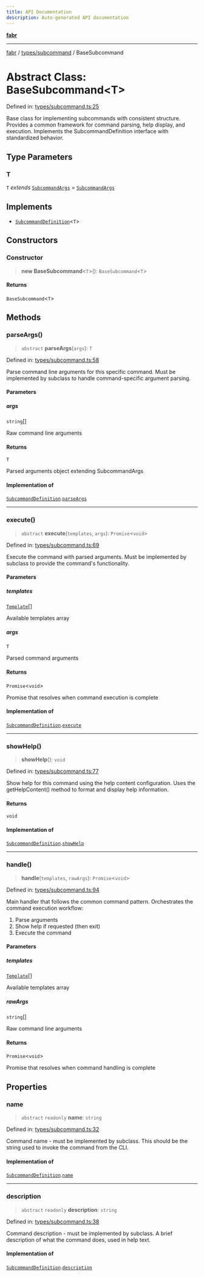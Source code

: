 ```yaml
---
title: API Documentation
description: Auto-generated API documentation
---
```


[**fabr**](../../../README.md)

***

[fabr](../../../README.md) / [types/subcommand](../README.md) / BaseSubcommand

# Abstract Class: BaseSubcommand\<T\>

Defined in: [types/subcommand.ts:25](https://github.com/yashjawale/fabr/blob/main/src/types/subcommand.ts#L25)

Base class for implementing subcommands with consistent structure.
Provides a common framework for command parsing, help display, and execution.
Implements the SubcommandDefinition interface with standardized behavior.

## Type Parameters

### T

`T` *extends* [`SubcommandArgs`](../interfaces/SubcommandArgs.md) = [`SubcommandArgs`](../interfaces/SubcommandArgs.md)

## Implements

- [`SubcommandDefinition`](../interfaces/SubcommandDefinition.md)\<`T`\>

## Constructors

### Constructor

> **new BaseSubcommand**\<`T`\>(): `BaseSubcommand`\<`T`\>

#### Returns

`BaseSubcommand`\<`T`\>

## Methods

### parseArgs()

> `abstract` **parseArgs**(`args`): `T`

Defined in: [types/subcommand.ts:58](https://github.com/yashjawale/fabr/blob/main/src/types/subcommand.ts#L58)

Parse command line arguments for this specific command.
Must be implemented by subclass to handle command-specific argument parsing.

#### Parameters

##### args

`string`[]

Raw command line arguments

#### Returns

`T`

Parsed arguments object extending SubcommandArgs

#### Implementation of

[`SubcommandDefinition`](../interfaces/SubcommandDefinition.md).[`parseArgs`](../interfaces/SubcommandDefinition.md#parseargs)

***

### execute()

> `abstract` **execute**(`templates`, `args`): `Promise`\<`void`\>

Defined in: [types/subcommand.ts:69](https://github.com/yashjawale/fabr/blob/main/src/types/subcommand.ts#L69)

Execute the command with parsed arguments.
Must be implemented by subclass to provide the command's functionality.

#### Parameters

##### templates

[`Template`](../../templates/interfaces/Template.md)[]

Available templates array

##### args

`T`

Parsed command arguments

#### Returns

`Promise`\<`void`\>

Promise that resolves when command execution is complete

#### Implementation of

[`SubcommandDefinition`](../interfaces/SubcommandDefinition.md).[`execute`](../interfaces/SubcommandDefinition.md#execute)

***

### showHelp()

> **showHelp**(): `void`

Defined in: [types/subcommand.ts:77](https://github.com/yashjawale/fabr/blob/main/src/types/subcommand.ts#L77)

Show help for this command using the help content configuration.
Uses the getHelpContent() method to format and display help information.

#### Returns

`void`

#### Implementation of

[`SubcommandDefinition`](../interfaces/SubcommandDefinition.md).[`showHelp`](../interfaces/SubcommandDefinition.md#showhelp)

***

### handle()

> **handle**(`templates`, `rawArgs`): `Promise`\<`void`\>

Defined in: [types/subcommand.ts:94](https://github.com/yashjawale/fabr/blob/main/src/types/subcommand.ts#L94)

Main handler that follows the common command pattern.
Orchestrates the command execution workflow:
1. Parse arguments
2. Show help if requested (then exit)
3. Execute the command

#### Parameters

##### templates

[`Template`](../../templates/interfaces/Template.md)[]

Available templates array

##### rawArgs

`string`[]

Raw command line arguments

#### Returns

`Promise`\<`void`\>

Promise that resolves when command handling is complete

## Properties

### name

> `abstract` `readonly` **name**: `string`

Defined in: [types/subcommand.ts:32](https://github.com/yashjawale/fabr/blob/main/src/types/subcommand.ts#L32)

Command name - must be implemented by subclass.
This should be the string used to invoke the command from the CLI.

#### Implementation of

[`SubcommandDefinition`](../interfaces/SubcommandDefinition.md).[`name`](../interfaces/SubcommandDefinition.md#name)

***

### description

> `abstract` `readonly` **description**: `string`

Defined in: [types/subcommand.ts:38](https://github.com/yashjawale/fabr/blob/main/src/types/subcommand.ts#L38)

Command description - must be implemented by subclass.
A brief description of what the command does, used in help text.

#### Implementation of

[`SubcommandDefinition`](../interfaces/SubcommandDefinition.md).[`description`](../interfaces/SubcommandDefinition.md#description)
